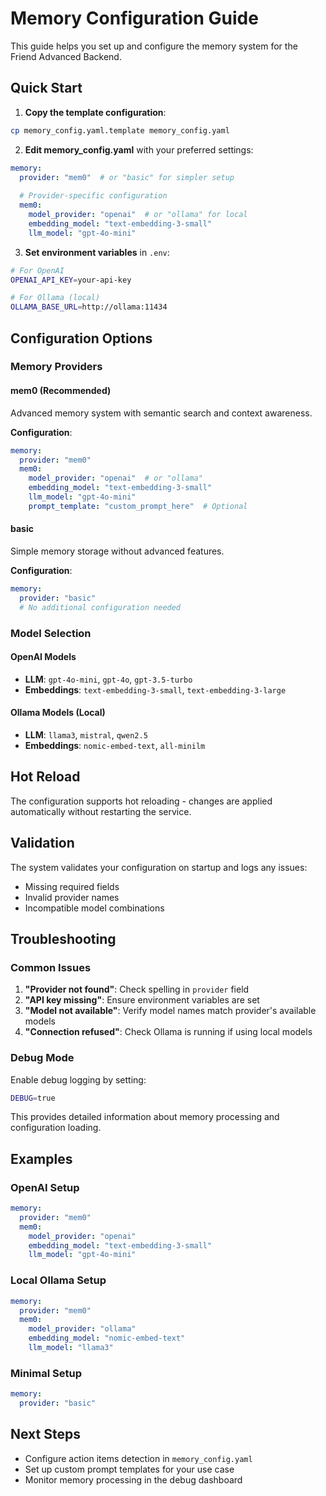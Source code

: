 # Memory Configuration Guide

This guide helps you set up and configure the memory system for the Friend Advanced Backend.

## Quick Start

1. **Copy the template configuration**:
```bash
cp memory_config.yaml.template memory_config.yaml
```

2. **Edit memory_config.yaml** with your preferred settings:
```yaml
memory:
  provider: "mem0"  # or "basic" for simpler setup
  
  # Provider-specific configuration
  mem0:
    model_provider: "openai"  # or "ollama" for local
    embedding_model: "text-embedding-3-small"
    llm_model: "gpt-4o-mini"
```

3. **Set environment variables** in `.env`:
```bash
# For OpenAI
OPENAI_API_KEY=your-api-key

# For Ollama (local)
OLLAMA_BASE_URL=http://ollama:11434
```

## Configuration Options

### Memory Providers

#### mem0 (Recommended)
Advanced memory system with semantic search and context awareness.

**Configuration**:
```yaml
memory:
  provider: "mem0"
  mem0:
    model_provider: "openai"  # or "ollama"
    embedding_model: "text-embedding-3-small"
    llm_model: "gpt-4o-mini"
    prompt_template: "custom_prompt_here"  # Optional
```

#### basic
Simple memory storage without advanced features.

**Configuration**:
```yaml
memory:
  provider: "basic"
  # No additional configuration needed
```

### Model Selection

#### OpenAI Models
- **LLM**: `gpt-4o-mini`, `gpt-4o`, `gpt-3.5-turbo`
- **Embeddings**: `text-embedding-3-small`, `text-embedding-3-large`

#### Ollama Models (Local)
- **LLM**: `llama3`, `mistral`, `qwen2.5`
- **Embeddings**: `nomic-embed-text`, `all-minilm`

## Hot Reload

The configuration supports hot reloading - changes are applied automatically without restarting the service.

## Validation

The system validates your configuration on startup and logs any issues:
- Missing required fields
- Invalid provider names
- Incompatible model combinations

## Troubleshooting

### Common Issues

1. **"Provider not found"**: Check spelling in `provider` field
2. **"API key missing"**: Ensure environment variables are set
3. **"Model not available"**: Verify model names match provider's available models
4. **"Connection refused"**: Check Ollama is running if using local models

### Debug Mode

Enable debug logging by setting:
```bash
DEBUG=true
```

This provides detailed information about memory processing and configuration loading.

## Examples

### OpenAI Setup
```yaml
memory:
  provider: "mem0"
  mem0:
    model_provider: "openai"
    embedding_model: "text-embedding-3-small"
    llm_model: "gpt-4o-mini"
```

### Local Ollama Setup
```yaml
memory:
  provider: "mem0"
  mem0:
    model_provider: "ollama"
    embedding_model: "nomic-embed-text"
    llm_model: "llama3"
```

### Minimal Setup
```yaml
memory:
  provider: "basic"
```

## Next Steps

- Configure action items detection in `memory_config.yaml`
- Set up custom prompt templates for your use case
- Monitor memory processing in the debug dashboard